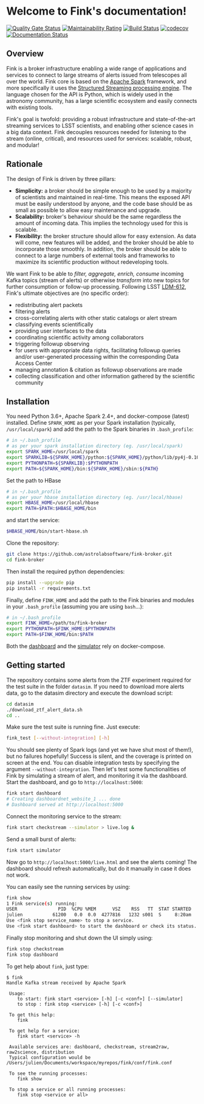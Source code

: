 # Welcome to Fink's documentation!

[![Quality Gate Status](https://sonarcloud.io/api/project_badges/measure?project=finkbroker&metric=alert_status)](https://sonarcloud.io/dashboard?id=finkbroker) [![Maintainability Rating](https://sonarcloud.io/api/project_badges/measure?project=finkbroker&metric=sqale_rating)](https://sonarcloud.io/dashboard?id=finkbroker)
[![Build Status](https://travis-ci.org/astrolabsoftware/fink-broker.svg?branch=master)](https://travis-ci.org/astrolabsoftware/fink-broker)
[![codecov](https://codecov.io/gh/astrolabsoftware/fink-broker/branch/master/graph/badge.svg)](https://codecov.io/gh/astrolabsoftware/fink-broker) [![Documentation Status](https://readthedocs.org/projects/fink-broker/badge/?version=latest)](https://fink-broker.readthedocs.io/en/latest/?badge=latest)

## Overview

Fink is a broker infrastructure enabling a wide range of applications and services to connect to large streams of alerts issued from telescopes all over the world. Fink core is based on the [Apache Spark](http://spark.apache.org/) framework, and more specifically it uses the [Structured Streaming processing engine](https://spark.apache.org/docs/latest/structured-streaming-programming-guide.html). The language chosen for the API is Python, which is widely used in the astronomy community, has a large scientific ecosystem and easily connects with existing tools.

Fink's goal is twofold: providing a robust infrastructure and state-of-the-art streaming services to LSST scientists, and enabling other science cases in a big data context. Fink decouples resources needed for listening to the stream (online, critical), and resources used for services: scalable, robust, and modular!

## Rationale

The design of Fink is driven by three pillars:

* **Simplicity:** a broker should be simple enough to be used by a majority of scientists and maintained in real-time. This means the exposed API must be easily understood by anyone, and the code base should be as small as possible to allow easy maintenance and upgrade.
* **Scalability:** broker's behaviour should be the same regardless the amount of incoming data. This implies the technology used for this is scalable.
* **Flexibility:** the broker structure should allow for easy extension. As data will come, new features will be added, and the broker should be able to incorporate those smoothly. In addition, the broker should be able to connect to a large numbers of external tools and frameworks to maximize its scientific production without redeveloping tools.

We want Fink to be able to _filter, aggregate, enrich, consume_ incoming Kafka topics (stream of alerts) or otherwise _transform_ into new topics for further consumption or follow-up processing. Following LSST [LDM-612](https://github.com/lsst/LDM-612), Fink's ultimate objectives are (no specific order):

* redistributing alert packets
* filtering alerts
* cross-correlating alerts with other static catalogs or alert stream
* classifying events scientifically
* providing user interfaces to the data
* coordinating scientific activity among collaborators
* triggering followup observing
* for users with appropriate data rights, facilitating followup queries and/or user-generated processing within the corresponding Data Access Center
* managing annotation & citation as followup observations are made
* collecting classification and other information gathered by the scientific community

## Installation

You need Python 3.6+, Apache Spark 2.4+, and docker-compose (latest) installed.
Define `SPARK_HOME`  as per your Spark installation (typically, `/usr/local/spark`) and add the path to the Spark binaries in `.bash_profile`:

```bash
# in ~/.bash_profile
# as per your spark installation directory (eg. /usr/local/spark)
export SPARK_HOME=/usr/local/spark
export SPARKLIB=${SPARK_HOME}/python:${SPARK_HOME}/python/lib/py4j-0.10.7-src.zip
export PYTHONPATH=${SPARKLIB}:$PYTHONPATH
export PATH=${SPARK_HOME}/bin:${SPARK_HOME}/sbin:${PATH}
```

Set the path to HBase
```bash
# in ~/.bash_profile
# as per your hbase installation directory (eg. /usr/local/hbase)
export HBASE_HOME=/usr/local/hbase
export PATH=$PATH:$HBASE_HOME/bin
```

and start the service:

```bash
$HBASE_HOME/bin/start-hbase.sh
```

Clone the repository:

```bash
git clone https://github.com/astrolabsoftware/fink-broker.git
cd fink-broker
```

Then install the required python dependencies:

```bash
pip install --upgrade pip
pip install -r requirements.txt
```

Finally, define `FINK_HOME` and add the path to the Fink binaries and modules in your `.bash_profile` (assuming you are using `bash`...):

```bash
# in ~/.bash_profile
export FINK_HOME=/path/to/fink-broker
export PYTHONPATH=$FINK_HOME:$PYTHONPATH
export PATH=$FINK_HOME/bin:$PATH
```

Both the [dashboard](user_guide/dashboard.md) and the [simulator](user_guide/simulator.md) rely on docker-compose.


## Getting started

The repository contains some alerts from the ZTF experiment required for the test suite in the folder `datasim`. If you need to download more alerts data, go to the datasim directory and execute the download script:

```bash
cd datasim
./download_ztf_alert_data.sh
cd ..
```

Make sure the test suite is running fine. Just execute:

```bash
fink_test [--without-integration] [-h]
```

You should see plenty of Spark logs (and yet we have shut most of them!), but no failures hopefully! Success is silent, and the coverage is printed on screen at the end. You can disable integration tests by specifying the argument `--without-integration`. Then let's test some functionalities of Fink by simulating a stream of alert, and monitoring it via the dashboard. Start the dashboard, and go to `http://localhost:5000`:
```bash
fink start dashboard
# Creating dashboardnet_website_1 ... done
# Dashboard served at http://localhost:5000
```

Connect the monitoring service to the stream:
```bash
fink start checkstream --simulator > live.log &
```

Send a small burst of alerts:
```bash
fink start simulator
```
Now go to `http://localhost:5000/live.html` and see the alerts coming! The dashboard
should refresh automatically, but do it manually in case it does not work.

You can easily see the running services by using:

```bash
fink show
1 Fink service(s) running:
USER               PID  %CPU %MEM      VSZ    RSS   TT  STAT STARTED      TIME COMMAND
julien           61200   0.0  0.0  4277816   1232 s001  S     8:20am   0:00.01 /bin/bash /path/to/fink start checkstream --simulator
Use <fink stop service_name> to stop a service.
Use <fink start dashboard> to start the dashboard or check its status.
```

Finally stop monitoring and shut down the UI simply using:
```bash
fink stop checkstream
fink stop dashboard
```

To get help about `fink`, just type:

```shell
$ fink
Handle Kafka stream received by Apache Spark

 Usage:
 	to start: fink start <service> [-h] [-c <conf>] [--simulator]
 	to stop : fink stop <service> [-h] [-c <conf>]

 To get this help:
 	fink

 To get help for a service:
 	fink start <service> -h

 Available services are: dashboard, checkstream, stream2raw, raw2science, distribution
 Typical configuration would be /Users/julien/Documents/workspace/myrepos/fink/conf/fink.conf

 To see the running processes:
 	fink show

 To stop a service or all running processes:
 	fink stop <service or all>
```
